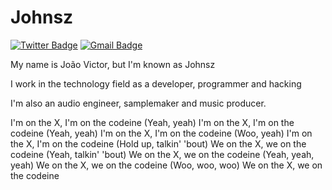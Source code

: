 # Johnsz

[![Twitter Badge](https://img.shields.io/badge/-@meujohnsz-b00000?style=flat-square&labelColor=b00000&logo=twitter&logoColor=white&link=https://twitter.com/meujohnsz)](https://twitter.com/meujohnsz)
[![Gmail Badge](https://img.shields.io/badge/-Johnsz-b00000?style=flat-square&logo=Gmail&logoColor=white&link=mailto:contato.joaovictor99@gmail.com)](mailto:contato.joaovictor99@gmail.com)

My name is João Victor, but I'm known as Johnsz


I work in the technology field as a developer, programmer and hacking

I'm also an audio engineer, samplemaker and music producer.

I'm on the X, I'm on the codeine (Yeah, yeah)
I'm on the X, I'm on the codeine (Yeah, yeah)
I'm on the X, I'm on the codeine (Woo, yeah)
I'm on the X, I'm on the codeine (Hold up, talkin' 'bout)
We on the X, we on the codeine (Yeah, talkin' 'bout)
We on the X, we on the codeine (Yeah, yeah, yeah)
We on the X, we on the codeine (Woo, woo, woo)
We on the X, we on the codeine
